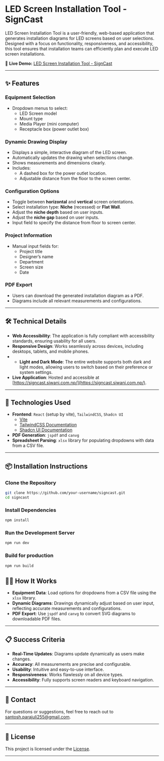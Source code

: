 # LED Screen Installation Tool - SignCast

LED Screen Installation Tool is a user-friendly, web-based application that generates installation diagrams for LED screens based on user selections. Designed with a focus on functionality, responsiveness, and accessibility, this tool ensures that installation teams can efficiently plan and execute LED screen installations.

🔗 **Live Demo:** <a href="https://signcast.siwani.com.np/" target="_blank" rel="noopener noreferrer">LED Screen Installation Tool - SignCast</a>

---

## ✨ Features

### Equipment Selection

-   Dropdown menus to select:
    -   LED Screen model
    -   Mount type
    -   Media Player (mini computer)
    -   Receptacle box (power outlet box)

### Dynamic Drawing Display

-   Displays a simple, interactive diagram of the LED screen.
-   Automatically updates the drawing when selections change.
-   Shows measurements and dimensions clearly.
-   Includes:
    -   A dashed box for the power outlet location.
    -   Adjustable distance from the floor to the screen center.

### Configuration Options

-   Toggle between **horizontal** and **vertical** screen orientations.
-   Select installation type: **Niche** (recessed) or **Flat Wall**.
-   Adjust the **niche depth** based on user inputs.
-   Adjust the **niche gap** based on user inputs.
-   Input field to specify the distance from floor to screen center.

### Project Information

-   Manual input fields for:
    -   Project title
    -   Designer’s name
    -   Department
    -   Screen size
    -   Date

### PDF Export

-   Users can download the generated installation diagram as a PDF.
-   Diagrams include all relevant measurements and configurations.

---

## 🛠️ Technical Details

-   **Web Accessibility**: The application is fully compliant with accessibility standards, ensuring usability for all users.
-   **Responsive Design**: Works seamlessly across devices, including desktops, tablets, and mobile phones.
-   -   **Light and Dark Mode**: The entire website supports both dark and light modes, allowing users to switch based on their preference or system settings.
-   **Live Application**: Hosted and accessible at [https://signcast.siwani.com.np/](https://signcast.siwani.com.np/).

---

## 🚀 Technologies Used

-   **Frontend**: `React` (setup by vite), `TailwindCSS`, `Shadcn UI`
    -   [Vite](https://vite.dev/guide/)
    -   [TailwindCSS Documentation](https://v2.tailwindcss.com/docs)
    -   [Shadcn UI Documentation](https://ui.shadcn.com/docs)
-   **PDF Generation**: `jspdf` and `canvg`
-   **Spreadsheet Parsing**: `xlsx` library for populating dropdowns with data from a CSV file.

---

## 📦 Installation Instructions

### Clone the Repository

```bash
git clone https://github.com/your-username/signcast.git
cd signcast
```

### Install Dependencies

```bash
npm install
```

### Run the Development Server

```bash
npm run dev
```

### Build for production

```bash
npm run build
```

## 🧑‍💻 How It Works

-   **Equipment Data**: Load options for dropdowns from a CSV file using the `xlsx` library.
-   **Dynamic Diagrams**: Drawings dynamically adjust based on user input, reflecting accurate measurements and configurations.
-   **PDF Export**: Use `jspdf` and `canvg` to convert SVG diagrams to downloadable PDF files.

---

## 📋 Success Criteria

-   **Real-Time Updates**: Diagrams update dynamically as users make changes.
-   **Accuracy**: All measurements are precise and configurable.
-   **Usability**: Intuitive and easy-to-use interface.
-   **Responsiveness**: Works flawlessly on all device types.
-   **Accessibility**: Fully supports screen readers and keyboard navigation.

---

## 📧 Contact

For questions or suggestions, feel free to reach out to santosh.parajuli255@gmail.com.

---

## 📜 License

This project is licensed under the [License](LICENSE).

---

